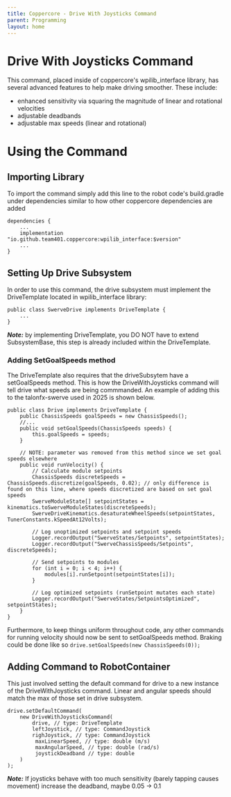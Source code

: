 ```yaml
---
title: Coppercore - Drive With Joysticks Command
parent: Programming
layout: home
---
```


# Drive With Joysticks Command
This command, placed inside of coppercore's wpilib_interface library, has several advanced features to help make driving smoother. These include:
- enhanced sensitivity via squaring the magnitude of linear and rotational velocities
- adjustable deadbands
- adjustable max speeds (linear and rotational)

# Using the Command
## Importing Library
To import the command simply add this line to the robot code's build.gradle under dependencies similar to how other coppercore dependencies are added
```
dependencies {
    ...
    implementation "io.github.team401.coppercore:wpilib_interface:$version"
    ...
}
```
## Setting Up Drive Subsystem
In order to use this command, the drive subsystem must implement the DriveTemplate located in wpilib_interface library:
```
public class SwerveDrive implements DriveTemplate {
    ...
}
```
***Note:*** by implementing DriveTemplate, you DO NOT have to extend SubsystemBase, this step is already included within the DriveTemplate. 

### Adding SetGoalSpeeds method
The DriveTemplate also requires that the driveSubsytem have a setGoalSpeeds method. This is how the DriveWithJoysticks command will tell drive what speeds are being commmanded. An example of adding this to the talonfx-swerve used in 2025 is shown below.
```
public class Drive implements DriveTemplate {
    public ChassisSpeeds goalSpeeds = new ChassisSpeeds();
    //...
    public void setGoalSpeeds(ChassisSpeeds speeds) {
        this.goalSpeeds = speeds;
    }

    // NOTE: parameter was removed from this method since we set goal speeds elsewhere
    public void runVelocity() { 
        // Calculate module setpoints
        ChassisSpeeds discreteSpeeds = ChassisSpeeds.discretize(goalSpeeds, 0.02); // only difference is found on this line, where speeds discretized are based on set goal speeds
        SwerveModuleState[] setpointStates = kinematics.toSwerveModuleStates(discreteSpeeds);
        SwerveDriveKinematics.desaturateWheelSpeeds(setpointStates, TunerConstants.kSpeedAt12Volts);

        // Log unoptimized setpoints and setpoint speeds
        Logger.recordOutput("SwerveStates/Setpoints", setpointStates);
        Logger.recordOutput("SwerveChassisSpeeds/Setpoints", discreteSpeeds);

        // Send setpoints to modules
        for (int i = 0; i < 4; i++) {
            modules[i].runSetpoint(setpointStates[i]);
        }

        // Log optimized setpoints (runSetpoint mutates each state)
        Logger.recordOutput("SwerveStates/SetpointsOptimized", setpointStates);
    }
}
```
Furthermore, to keep things uniform throughout code, any other commands for running velocity should now be sent to setGoalSpeeds method. Braking could be done like so `drive.setGoalSpeeds(new ChassisSpeeds(0));`

## Adding Command to RobotContainer
This just involved setting the default command for drive to a new instance of the DriveWithJoysticks command. Linear and angular speeds should match the max of those set in drive subsystem.
```
drive.setDefaultCommand(
    new DriveWithJoysticksCommand(
        drive, // type: DriveTemplate
        leftJoystick, // type: CommandJoystick
        righJoystick, // type: CommandJoystick
         maxLinearSpeed, // type: double (m/s)
         maxAngularSpeed, // type: double (rad/s)
         joystickDeadband // type: double
    )
);
```
***Note:*** If joysticks behave with too much sensitivity (barely tapping causes movement) increase the deadband, maybe 0.05 -> 0.1
